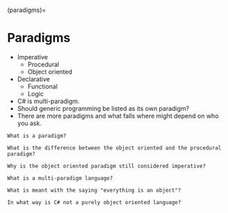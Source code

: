 (paradigms)=
# Paradigms

- Imperative
  - Procedural
  - Object oriented
- Declarative
  - Functional
  - Logic
- C# is multi-paradigm.
- Should generic programming be listed as its own paradigm?
- There are more paradigms and what falls where might depend on who you ask.

```{exercise}
What is a paradigm?
```

```{exercise}
What is the difference between the object oriented and the procedural paradigm?
```

```{exercise}
Why is the object oriented paradigm still considered imperative?
```

```{exercise}
What is a multi-paradigm language?
```

```{exercise}
What is meant with the saying "everything is an object"?
```

```{exercise}
In what way is C# not a purely object oriented language?
```

